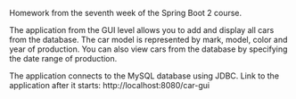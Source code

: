 Homework from the seventh week of the Spring Boot 2 course.

The application from the GUI level allows you to add and display 
all cars from the database. The car model is represented by mark, 
model, color and year of production. You can also view cars 
from the database by specifying the date range of production.

The application connects to the MySQL database using JDBC.
Link to the application after it starts: http://localhost:8080/car-gui